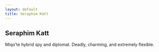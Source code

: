 ```yaml
---
layout: default
title: Seraphim Katt
---
```


## Seraphim Katt

Miqo'te hybrid spy and diplomat. Deadly, charming, and extremely flexible.
